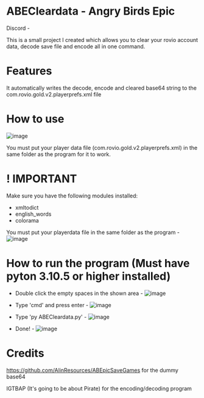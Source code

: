 # ABECleardata - Angry Birds Epic
Discord -

This is a small project I created which allows you to clear your rovio account data, decode save file and encode all in one command.

# Features
It automatically writes the decode, encode and cleared base64 string to the com.rovio.gold.v2.playerprefs.xml file

# How to use
![image](https://user-images.githubusercontent.com/109017426/187944819-1c151501-b2e8-4d65-b8b8-2ad6aa1ba337.png)

You must put your player data file (com.rovio.gold.v2.playerprefs.xml) in the same folder as the program for it to work.

# ! IMPORTANT
Make sure you have the following modules installed:
* xmltodict
* english_words
* colorama

You must put your playerdata file in the same folder as the program - ![image](https://user-images.githubusercontent.com/109017426/187991616-e2aa5a61-8bb6-495f-8360-a9220320b4b7.png)


# How to run the program (Must have pyton 3.10.5 or higher installed)
* Double click the empty spaces in the shown area - ![image](https://user-images.githubusercontent.com/109017426/187992091-871f6c6a-fc1f-47aa-baa2-a5fd63ce4cc1.png)




* Type 'cmd' and press enter - ![image](https://user-images.githubusercontent.com/109017426/187992710-c1434756-5749-4960-8a8a-bbd5d5a26b60.png)







* Type 'py ABECleardata.py' - ![image](https://user-images.githubusercontent.com/109017426/187992931-12e9c483-141b-42f6-9ce6-5f702009d41a.png)

* Done! - ![image](https://user-images.githubusercontent.com/109017426/187993108-fe6d5042-1c88-43f0-982f-c630d570f27e.png)


# Credits 
https://github.com/AlinResources/ABEpicSaveGames for the dummy base64

IGTBAP (It's going to be about Pirate) for the encoding/decoding program
